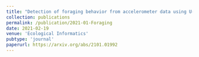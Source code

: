 ```yaml
---
title: "Detection of foraging behavior from accelerometer data using U-Net type convolutional networks"
collection: publications
permalink: /publication/2021-01-Foraging
date: 2021-02-19
venue: 'Ecological Informatics'
pubtype: 'journal'
paperurl: https://arxiv.org/abs/2101.01992
---
```

